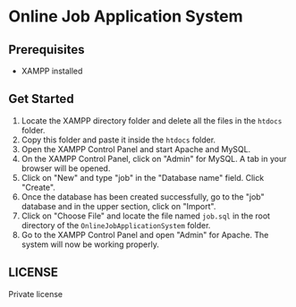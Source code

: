 # Online Job Application System

## Prerequisites

* XAMPP installed

## Get Started

1. Locate the XAMPP directory folder and delete all the files in the `htdocs` folder.
2. Copy this folder and paste it inside the `htdocs` folder.
3. Open the XAMPP Control Panel and start Apache and MySQL.
4. On the XAMPP Control Panel, click on "Admin" for MySQL. A tab in your browser will be opened.
5. Click on "New" and type "job" in the "Database name" field. Click "Create".
6. Once the database has been created successfully, go to the "job" database and in the upper section, click on "Import".
7. Click on "Choose File" and locate the file named `job.sql` in the root directory of the `OnlineJobApplicationSystem` folder.
8. Go to the XAMPP Control Panel and open "Admin" for Apache. The system will now be working properly.

## LICENSE

Private license
